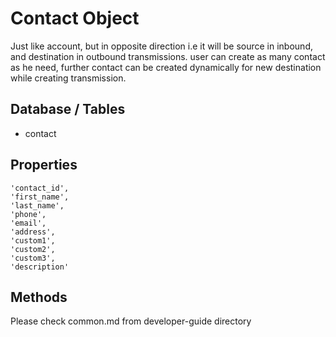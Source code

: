 Contact Object
==============
Just like account, but in opposite direction i.e it will be source in inbound, and destination in outbound transmissions. user can create as many contact as he need, further contact can be created dynamically for new destination while creating transmission.


Database / Tables
-----------------
 * contact


Properties
----------
    'contact_id',
    'first_name',
    'last_name',
    'phone',
    'email',
    'address',
    'custom1',
    'custom2',
    'custom3',
    'description'


Methods
-------
Please check common.md from developer-guide directory
